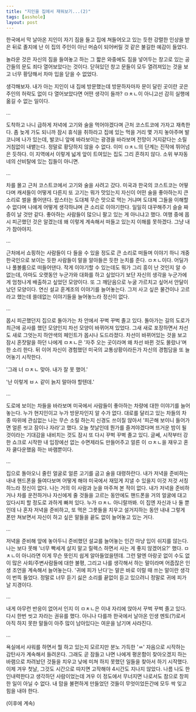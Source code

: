 ```yaml
---
title: "지인을 집에서 재워보기...(2)"
tags: [asshole]
layout: post
---
```


한국에서 막 날아온 지인이 자기 짐을 들고 집에 쳐들어오고 있는 듯한 강렬한 인상을 받은 뒤로 졸지에 난 이 집의 주인이 아닌 머슴이 되어버릴 것 같은 불길한 예감이 들었다.

놀라운 것은 자신의 짐을 들여놓고 하는 그 짧은 와중에도 짐을 넣어두는 창고로 있는 공간들의 문도 죄다 열어보았다는 것이다. 닫혀있던 창고 문들이 모두 열려져있는 것을 보고 너무 황당해서 차마 입을 닫을 수 없었다. 

생각해보자. 내가 아는 지인이 내 집에 방문했는데 방문하자마자 문이 달린 곳이란 곳은 주인의 허락도 없이 다 열어보았다면 어떤 생각이 들까? ㅁㅊㄴ이 아니고선 감히 실행에 옮길 수 없는 일이다. 

...

도착하고 나니 급하게 저녁에 고기와 술을 먹어야겠다며 근처 코스트코에 가자고 재촉한다. 좀 늦게 가도 되니까 잠시 휴식을 취하라고 집에 있는 먹을 거리 몇 가지 놓아주며 발코니에 나가 있는데, 발코니 앞에 바라보이는 광경을 바라보며 전망이 거지같다는 소릴 거침없이 내뱉는다. 정말로 황당하지 않을 수 없다. 이미 ㅁㅊㄴ의 단계는 진작에 뛰어넘은 듯하다. 이 지역에서 이렇게 넓게 앞이 트여있는 집도 그리 흔하지 않다. 소위 부자동네의 산비탈에 있는 집들이 아니면.

...

차를 몰고 근처 코스트코에서 고기와 술을 사려고 갔다. 미국과 한국의 코스트코는 어떻다며 캐셔들이 어떻게 다른지 또 고기는 뭐가 맛있는지 자신이 어떤 술을 좋아하는지 큰 소리로 썰을 풀어댄다. 랍스터는 도대체 무슨 맛으로 먹는 거냐며 도대체 그들을 이해할 수 없다며 나에게 어떻게 생각하냐며 큰 소리로 이야기한다. 일일히 대꾸해주기 슬슬 짜증이 날 것만 같다. 좋아하는 사람들이 많으니 팔고 있는 게 아니냐고 했다. 여행 중에 몹시 피곤했던 것은 알겠는데 왜 이렇게 계속해서 떠들고 있는지 이해를 못하겠다. 그냥 내가 참아야지. 

...

근처에서 쇼핑하는 사람들이 다 들을 수 있을 정도로 큰 소리로 떠들며 이야기 하니 개중 한국인으로 보이는 듯한 사람들이 말을 알아들은 듯한 눈치를 준다. ㅁㅊㄴ이다. 어딜가나 풀볼륨으로 떠들어댄다. 작게 이야기할 수 있는데도 뭐가 그리 흥이 난 것인지 알 수 없는데, 아마도 오랫동안 누군가와 대화를 하고 싶었다기 보단 자신의 생각을 누군가에게 엄청나게 배출하고 싶었던 모양이다. 또 그 깨닫음으로 누굴 가르치고 싶어서 안달이 났던 모양이다. 연신 설교 훈계조의 이야기를 늘어놓는다. 그저 사고 싶은 물건이나 고르라고 했는데 쓸데없는 이야기들을 늘어놓느라 정신이 없다. 

...

몹시 피곤했던지 집으로 돌아가는 차 안에서 꾸벅 꾸벅 졸고 있다. 돌아가는 길의 도로가 최근에 공사를 했던 모양인지 차선 모양이 바뀌어져 있었다. 그새 새로 포장하면서 차선도 새로 그엇는지 하얀색의 페인트가 몹시나 도드라졌다. 차선이 바뀌어있는 것을 보고 잠시 혼잣말을 하던 나에게 ㅁㅊㄴ은 '자주 오는 곳이라며 왜 차선 바뀐 것도 몰랐나'며 한 소리 한다. 뒤 이어 자신이 경험했던 미국의 교통상황이라든가 자신의 경험담을 또 늘어놓기 시작한다. 

'그래 너 ㅁㅊㄴ 맞아. 내가 잘 못 했어.'

'난 이렇게 ㅂㅅ 같이 늙지 말아야 할텐데.'

...

도로에 보이는 차들을 바라보며 미국에서 사람들이 좋아하는 차량에 대한 이야기를 늘어놓는다. 누가 현지인이고 누가 방문자인지 알 수가 없다. 대로를 달리고 있는 차들의 차종 따위에 관심없는 나는 무슨 소릴 하는지 신경도 쓰이질 않아서 '피곤해 보이니 들어가면 얼른 씻고 잠이나 자라'고 했다. 오늘 첫날인데 뭔가를 즐겨야겠다며 뜨거운 밤이 될 것이라는 기대감을 내비치는 것도 잠시 또 다시 꾸벅 꾸벅 졸고 있디. 글쎄, 시작부터 강한 쇼크로 시작한 내 입장에선 없는 수면제라도 만들어주고 얼른 이 ㅁㅊㄴ을 재우고 혼자 쿨다운했음 하는 바램뿐이다.

...

집으로 돌아오니 줄린 얼굴로 얼른 고기를 굽고 술을 대령하란다. 내가 저녁을 준비하는 내내 핸드폰을 들여다보며 어떻게 해야 미국에서 재밌게 지낼 수 있을지 이것 저것 서칭하느라 정신이 없다. 나는 거의 이 사람과 눈을 마주쳐 본 적이 없다. 내가 저녁을 준비하거나 차를 운전하거나 자신에게 줄 것들을 고르는 동안에도 핸드폰을 거의 얼굴에 대고 있다시피 할 정도로 과하게 빠져 있다. 누가 ㅁㅊㄴ 아니랄까봐. 이 집엔 자신과 나 둘 뿐인데 나 혼자 저녁을 준비하고, 또 먹은 그릇들을 치우고 설거지하는 동안 내내 그렇게 폰만 쳐보면서 자신이 하고 싶은 말들을 끝도 없이 늘어놓고 있는 거다. 

...

저녁을 준비해 앞에 놓아두니 준비했던 설교를 늘어놓는 인간 마냥 입이 쉬지를 않는다. 나는 보다 못해 '너무 빡세게 살지 말고 릴렉스 하면서 사는 게 좋지 않겠어요?' 했다. ㅁㅊㄴ이 아니라면 이게 무슨 뜻인지 쉽게 알아들었을텐데. 그런 말엔 아랑곳 없이 수도 없이 많은 사회/주변사람들에 대한 불평, 그리고 나를 생각해서 하는 말이라며 어줍잖은 인생 조언을 계속해서 늘어놓는다. '귀에 피가 난다'는 말은 바로 이럴 때 쓰는 말이란 생각이 번뜩 들었다. 정말로 너무 듣기 싫은 소리를 끝없이 듣고 있으려니 정말로 귀에 피가 날 지경이다. 

...

내게 아무런 반응이 없어서 인지 이 ㅁㅊㄴ은 이내 자리에 앉아서 꾸벅 꾸벅 졸고 있다. 다시 한번 씻고 자라는 권유를 했다. 아니나 다를까 한국에서 날아온 인생 멘토(?)로서 아직 하지 못한 말들이 아주 많이 남아있다는 여운을 남기며 사라진다. 

...

욕실에서 샤워를 하면서 뭘 하고 있는지 모르지만 분노 가득한 'ㅆ' 자음으로 시작하는 감탄사가 계속해서 들려온다. 그래도 곧 잠들고 나면 나에게 평온함이 찾아오겠지 하는 바램으로 차려놨던 것들을 치우고 낮에 미쳐 하지 못했던 일들을 찾아서 하기 시작했다. 이제 겨우 첫날, 그것도 시간으로 따지면 고작해야 4시간도 지나지 않았다. 나름 나도 한 인내력한다고 생각하던 사람이었는데 겨우 이 정도에서 무너지면 나로서도 참으로 창피한 일이 아닐 수 없다. 내 맘을 불편하게 만들었던 것들이 무엇이었든간에 모두 싹 잊고 힘을 내야 한다.

(이후에 계속)

